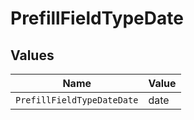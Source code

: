 # PrefillFieldTypeDate


## Values

| Name                       | Value                      |
| -------------------------- | -------------------------- |
| `PrefillFieldTypeDateDate` | date                       |